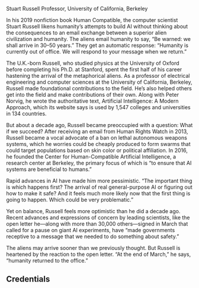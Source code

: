 Stuart Russell
Professor, University of California, Berkeley

In his 2019 nonfiction book Human Compatible, the computer scientist Stuart Russell likens humanity’s attempts to build AI without thinking about the consequences to an email exchange between a superior alien civilization and humanity. The aliens email humanity to say, “Be warned: we shall arrive in 30–50 years.” They get an automatic response: “Humanity is currently out of office. We will respond to your message when we return.”

The U.K.-born Russell, who studied physics at the University of Oxford before completing his Ph.D. at Stanford, spent the first half of his career hastening the arrival of the metaphorical aliens. As a professor of electrical engineering and computer sciences at the University of California, Berkeley, Russell made foundational contributions to the field. He’s also helped others get into the field and make contributions of their own. Along with Peter Norvig, he wrote the authoritative text, Artificial Intelligence: A Modern Approach, which its website says is used by 1,547 colleges and universities in 134 countries.

But about a decade ago, Russell became preoccupied with a question: What if we succeed? After receiving an email from Human Rights Watch in 2013, Russell became a vocal advocate of a ban on lethal autonomous weapons systems, which he worries could be cheaply produced to form swarms that could target populations based on skin color or political affiliation. In 2016, he founded the Center for Human-Compatible Artificial Intelligence, a research center at Berkeley, the primary focus of which is “to ensure that AI systems are beneficial to humans.”

Rapid advances in AI have made him more pessimistic. “The important thing is which happens first? The arrival of real general-purpose AI or figuring out how to make it safe? And it feels much more likely now that the first thing is going to happen. Which could be very problematic.”

Yet on balance, Russell feels more optimistic than he did a decade ago. Recent advances and expressions of concern by leading scientists, like the open letter he—along with more than 30,000 others—signed in March that called for a pause on giant AI experiments, have “made governments receptive to a message that we needed to do something about safety.”

The aliens may arrive sooner than we previously thought. But Russell is heartened by the reaction to the open letter. “At the end of March,” he says, “humanity returned to the office.”

## Credentials